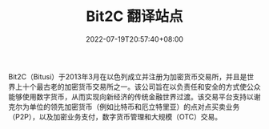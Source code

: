 ﻿---
weight: 
title: "Bit2C 翻译站点"
description: "Bit2C（Bitusi）于2013年3月在以色列成立并注册为加密货币交易所，并且是世界上十个最古老的加密货币交易所之一"
date: 2022-07-19T20:57:40+08:00
lastmod: 2022-07-19T09:57:40+08:00
draft: false
authors: ["Cindy"]
featuredImage: "bit2c.jpg"
link: "https://bit2c.co.il"
tags: ["交易所","Bit2C 翻译站点"]
categories: ["navigation"]
navigation: ["交易所"]
lightgallery: true
toc: true
pinned: false
recommend: false
recommend1: false
---
Bit2C（Bitusi）于2013年3月在以色列成立并注册为加密货币交易所，并且是世界上十个最古老的加密货币交易所之一。该公司旨在以负责任和安全的方式使公众能够使用数字货币，从而实现向新经济的传统金融世界过渡。该交易平台支持以谢克尔为单位的领先加密货币（例如比特币和厄立特里亚）的点对点买卖业务（P2P），以及加密业务支付，数字货币管理和大规模（OTC）交易。
